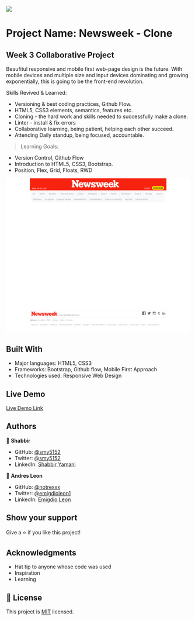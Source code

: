 ![](https://img.shields.io/badge/Microverse-blueviolet)

# Project Name: Newsweek - Clone

## Week 3 Collaborative Project

Beaufitul responsive and mobile first web-page design is the future. With mobile devices and multiple size and input devices dominating and growing exponentially, this is going to be the front-end revolution.

Skills Revived & Learned:

- Versioning & best coding practices, Github Flow.
- HTML5, CSS3 elements, semantics, features etc.
- Cloning - the hard work and skills needed to successfully make a clone.
- Linter - install & fix errors
- Collaborative learning, being patient, helping each other succeed.
- Attending Daily standup, being focused, accountable.

> Learning Goals:

- Version Control, Github Flow
- Introduction to HTML5, CSS3, Bootstrap.
- Position, Flex, Grid, Floats, RWD

![screenshot](assets/images/milestone-1.png)

## Built With

- Major languages: HTML5, CSS3
- Frameworks: Bootstrap, Github flow, Mobile First Approach
- Technologies used: Responsive Web Design

## Live Demo

[Live Demo Link](https://smy5152.github.io/newsweek-clone-wk3/)

## Authors

👤 **Shabbir**

- GitHub: [@smy5152](https://github.com/smy5152)
- Twitter: [@smy5152](https://twitter.com/smy5152)
- LinkedIn: [Shabbir Yamani](https://www.linkedin.com/in/shabbirmyamani/)

👤 **Andres Leon**

- GitHub: [@notrexxx](https://github.com/notrexxx)
- Twitter: [@emigdioleon1](https://twitter.com/emigdioleon1)
- LinkedIn: [Emigdio Leon](https://linkedin.com/emigdio-leon-689109195)

## Show your support

Give a ⭐️ if you like this project!

## Acknowledgments

- Hat tip to anyone whose code was used
- Inspiration
- Learning

## 📝 License

This project is [MIT](./LICENSE) licensed.
